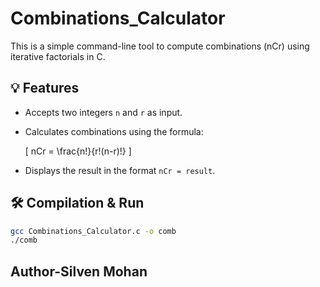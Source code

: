 # Combinations_Calculator

This is a simple command-line tool to compute combinations (nCr) using iterative factorials in C.

## 💡 Features
- Accepts two integers `n` and `r` as input.
- Calculates combinations using the formula:

  \[
  nCr = \frac{n!}{r!(n-r)!}
  \]

- Displays the result in the format `nCr = result`.

## 🛠️ Compilation & Run

```bash
gcc Combinations_Calculator.c -o comb
./comb
```

## Author-Silven Mohan
